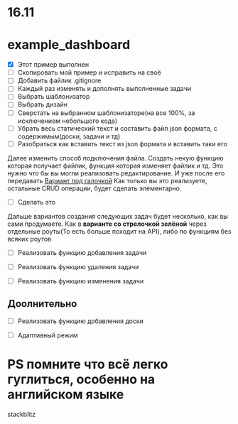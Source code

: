 # 16.11
# example_dashboard

- [x] Этот пример выполнен
- [ ] Скопировать мой пример и исправить на своё
- [ ] Добавить файлик .gitignore
- [ ] Каждый раз изменять и дополнять выполненные задачи
- [ ] Выбрать шаблонизатор
- [ ] Выбрать дизайн
- [ ] Сверстать на выбранном шаблонизаторе(на все 100%, за исключением небольшого кода)
- [ ] Убрать весь статический текст и составить файл json формата, с содержимым(доски, задачи и тд)
- [ ] Разобраться как вставить текст из json формата и вставить таки его

Далее изменить способ подключения файла. Создать некую функцию которая получает файлик, функция которая изменяет файлик и тд. Это нужно что бы вы могли реализовать редактирование. И уже после его передавать
[Вариант под галочкой](https://stackoverflow.com/questions/34954951/node-js-how-to-delete-edit-data-inside-json-file-on-the-server)
Как только вы это реализуете, остальные CRUD операции, будет сделать элементарно.
- [ ] Сделать это


Дальше вариантов создания следующих задач будет несколько, как вы сами продумаете. Как в **варианте со стрелочкой зелёной** через отдельные роуты(То есть больше походит на API), либо по функциям без всяких роутов
- [ ] Реализовать функцию добавления задачи
- [ ] Реализовать функцию удаления задачи
- [ ] Реализовать функцию изменения задачи


## Доолнительно 
- [ ] Реализовать функцию добавления доски
- [ ] Адаптивный режим


# PS помните что всё легко гуглиться, особенно на английском языке

stackblitz
